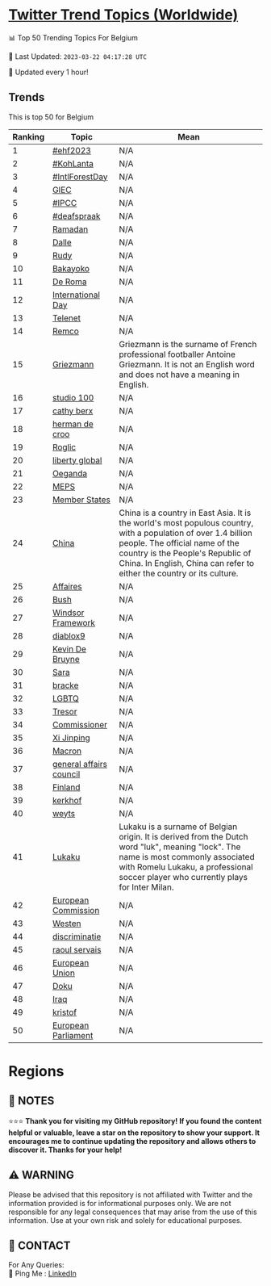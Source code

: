 [Twitter Trend Topics (Worldwide)](https://github.com/ErcinDedeoglu/Twitter-Trend-Topics)
==========


📊 Top 50 Trending Topics For Belgium

📆 Last Updated: `2023-03-22 04:17:28 UTC`

🔧 Updated every 1 hour!


## Trends

This is top 50 for Belgium

| Ranking | Topic | Mean |
| ------- | ------------ | ------------ |
| 1 | [#ehf2023](http://twitter.com/search?q=%23ehf2023) | N/A |
| 2 | [#KohLanta](http://twitter.com/search?q=%23KohLanta) | N/A |
| 3 | [#IntlForestDay](http://twitter.com/search?q=%23IntlForestDay) | N/A |
| 4 | [GIEC](http://twitter.com/search?q=GIEC) | N/A |
| 5 | [#IPCC](http://twitter.com/search?q=%23IPCC) | N/A |
| 6 | [#deafspraak](http://twitter.com/search?q=%23deafspraak) | N/A |
| 7 | [Ramadan](http://twitter.com/search?q=Ramadan) | N/A |
| 8 | [Dalle](http://twitter.com/search?q=Dalle) | N/A |
| 9 | [Rudy](http://twitter.com/search?q=Rudy) | N/A |
| 10 | [Bakayoko](http://twitter.com/search?q=Bakayoko) | N/A |
| 11 | [De Roma](http://twitter.com/search?q=De+Roma) | N/A |
| 12 | [International Day](http://twitter.com/search?q=International+Day) | N/A |
| 13 | [Telenet](http://twitter.com/search?q=Telenet) | N/A |
| 14 | [Remco](http://twitter.com/search?q=Remco) | N/A |
| 15 | [Griezmann](http://twitter.com/search?q=Griezmann) | Griezmann is the surname of French professional footballer Antoine Griezmann. It is not an English word and does not have a meaning in English. |
| 16 | [studio 100](http://twitter.com/search?q=studio+100) | N/A |
| 17 | [cathy berx](http://twitter.com/search?q=cathy+berx) | N/A |
| 18 | [herman de croo](http://twitter.com/search?q=herman+de+croo) | N/A |
| 19 | [Roglic](http://twitter.com/search?q=Roglic) | N/A |
| 20 | [liberty global](http://twitter.com/search?q=liberty+global) | N/A |
| 21 | [Oeganda](http://twitter.com/search?q=Oeganda) | N/A |
| 22 | [MEPS](http://twitter.com/search?q=MEPS) | N/A |
| 23 | [Member States](http://twitter.com/search?q=Member+States) | N/A |
| 24 | [China](http://twitter.com/search?q=China) | China is a country in East Asia. It is the world's most populous country, with a population of over 1.4 billion people. The official name of the country is the People's Republic of China. In English, China can refer to either the country or its culture. |
| 25 | [Affaires](http://twitter.com/search?q=Affaires) | N/A |
| 26 | [Bush](http://twitter.com/search?q=Bush) | N/A |
| 27 | [Windsor Framework](http://twitter.com/search?q=Windsor+Framework) | N/A |
| 28 | [diablox9](http://twitter.com/search?q=diablox9) | N/A |
| 29 | [Kevin De Bruyne](http://twitter.com/search?q=Kevin+De+Bruyne) | N/A |
| 30 | [Sara](http://twitter.com/search?q=Sara) | N/A |
| 31 | [bracke](http://twitter.com/search?q=bracke) | N/A |
| 32 | [LGBTQ](http://twitter.com/search?q=LGBTQ) | N/A |
| 33 | [Tresor](http://twitter.com/search?q=Tresor) | N/A |
| 34 | [Commissioner](http://twitter.com/search?q=Commissioner) | N/A |
| 35 | [Xi Jinping](http://twitter.com/search?q=Xi+Jinping) | N/A |
| 36 | [Macron](http://twitter.com/search?q=Macron) | N/A |
| 37 | [general affairs council](http://twitter.com/search?q=general+affairs+council) | N/A |
| 38 | [Finland](http://twitter.com/search?q=Finland) | N/A |
| 39 | [kerkhof](http://twitter.com/search?q=kerkhof) | N/A |
| 40 | [weyts](http://twitter.com/search?q=weyts) | N/A |
| 41 | [Lukaku](http://twitter.com/search?q=Lukaku) | Lukaku is a surname of Belgian origin. It is derived from the Dutch word "luk", meaning "lock". The name is most commonly associated with Romelu Lukaku, a professional soccer player who currently plays for Inter Milan. |
| 42 | [European Commission](http://twitter.com/search?q=European+Commission) | N/A |
| 43 | [Westen](http://twitter.com/search?q=Westen) | N/A |
| 44 | [discriminatie](http://twitter.com/search?q=discriminatie) | N/A |
| 45 | [raoul servais](http://twitter.com/search?q=raoul+servais) | N/A |
| 46 | [European Union](http://twitter.com/search?q=European+Union) | N/A |
| 47 | [Doku](http://twitter.com/search?q=Doku) | N/A |
| 48 | [Iraq](http://twitter.com/search?q=Iraq) | N/A |
| 49 | [kristof](http://twitter.com/search?q=kristof) | N/A |
| 50 | [European Parliament](http://twitter.com/search?q=European+Parliament) | N/A |



# Regions




## 📝 NOTES

⭐⭐⭐ **Thank you for visiting my GitHub repository! If you found the content helpful or valuable, leave a star on the repository to show your support. It encourages me to continue updating the repository and allows others to discover it. Thanks for your help!**


## ⚠️ WARNING

Please be advised that this repository is not affiliated with Twitter and the information provided is for informational purposes only. We are not responsible for any legal consequences that may arise from the use of this information. Use at your own risk and solely for educational purposes.


## 📨 CONTACT

 For Any Queries:  
            🏓 Ping Me : [LinkedIn](https://www.linkedin.com/in/ercindedeoglu/)
